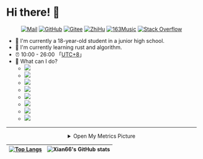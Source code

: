 # Hi there! 👋

<div align="center">
	<a href="mailto:xianyongjian080402@163.com"><img src="https://img.shields.io/badge/Mail-c14438.svg?&style=flat&logo=gmail&logoColor=white" alt="Mail"></a>
 	<a href="https://github.com/David-xian66"><img src="https://img.shields.io/badge/GitHub-181717.svg?&style=flat&logo=GitHub&logoColor=white" alt="GitHub"></a>
  <a href="https://gitee.com/xian66"><img src="https://img.shields.io/badge/Gitee-C71D23.svg?&style=flat&logo=Gitee&logoColor=white" alt="Gitee"></a>
	<a href="https://www.zhihu.com/people/ren-zhe-ai-ren-8647"><img src="https://img.shields.io/badge/知乎-0084FF.svg?&style=flat&logo=ZhiHu&logoColor=white" alt="ZhiHu"></a>
 	<a href="https://music.163.com/#/user/home?id=4967302911"><img src="https://img.shields.io/badge/163Music-FA243C.svg?&style=flat&logo=Apple Music&logoColor=white" alt="163Music"></a>
	<a href="https://stackoverflow.com/users/21285021/david-xian66"><img src="https://img.shields.io/badge/Stack%20Overflow-F58025.svg?&style=flat&logo=stackoverflow&logoColor=white" alt="Stack Overflow"></a>
</div>

- 🔭  I'm currently a 18-year-old student in a junior high school.
- 🌱  I'm currently learning rust and algorithm.
- ⏰ 10:00 - 26:00 「[UTC+8](https://time.is/UTC+8)」
- 🧠 What can I do?
  - <img src="https://img.shields.io/badge/Python-Expert-blue?logo=python&logoColor=white&style=for-the-badge" />
  - <img src="https://img.shields.io/badge/HTML-Practicing-yellow?logo=html5&logoColor=white&style=for-the-badge" />
  - <img src="https://img.shields.io/badge/CSS-Practicing-yellow?logo=css3&logoColor=white&style=for-the-badge" />
  - <img src="https://img.shields.io/badge/TypeScript-Practicing-yellow?logo=typescript&logoColor=white&style=for-the-badge" />
  - <img src="https://img.shields.io/badge/Vue.js-Proficient-green?logo=vue.js&logoColor=white&style=for-the-badge" />
  - <img src="https://img.shields.io/badge/Penetration%20Testing-Learning-blue?logo=kali%20linux&logoColor=white&style=for-the-badge" />
  - <img src="https://img.shields.io/badge/Java-Learning%20Plan-yellow?logo=coffeescript&logoColor=white&style=for-the-badge" />
  - <img src="https://img.shields.io/badge/C-Learning%20Plan-lightgrey?logo=c&logoColor=white&style=for-the-badge" />


-----

<div align="center">

<details>
  <summary>Open My Metrics Picture</summary>
  
  <img src="https://github.com/David-xian66/David-xian66/blob/master/github-metrics.svg">
  
</details>

  
|[![Top Langs](https://github-readme-stats.vercel.app/api/top-langs/?username=David-xian66&layout=compact&langs_count=8&count_private=true)](https://github.com/anuraghazra/github-readme-stats)|![Xian66's GitHub stats](https://github-readme-stats.vercel.app/api?username=David-xian66&show_icons=true&theme=tokyonight&count_private=true&title_color=fff&bg_color=E0FFFF,87CEFA,1E90FF&text_color=FFEFD5&locale=cn&icon_color=DEB887&count_private=true)|
| ------------- | ------------- |
  
</div>
  
<!--
**Xian66/Xian66** is a ✨ _special_ ✨ repository because its `README.md` (this file) appears on your GitHub profile.

Here are some ideas to get you started:

- 🔭 I’m currently working on ...
- 🌱 I’m currently learning ...
- 👯 I’m looking to collaborate on ...
- 🤔 I’m looking for help with ...
- 💬 Ask me about ...
- 📫 How to reach me: ...
- 😄 Pronouns: ...
- ⚡ Fun fact: ...
-->
